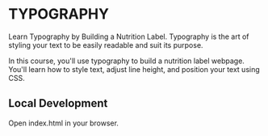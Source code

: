 # TYPOGRAPHY

Learn Typography by Building a Nutrition Label.
Typography is the art of styling your text to be easily readable and suit its purpose.

In this course, you'll use typography to build a nutrition label webpage. You'll learn how to style text, adjust line height, and position your text using CSS.

## Local Development

Open index.html in your browser.

